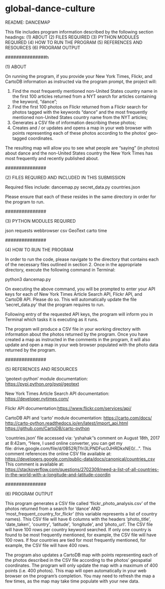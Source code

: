 # global-dance-culture

README: DANCEMAP

This file includes program information described by the following section headings: 
(1) ABOUT
(2) FILES REQUIRED
(3) PYTHON MODULES REQUIRED 
(4) HOW TO RUN THE PROGRAM
(5) REFERENCES AND RESOURCES
(6) PROGRAM OUTPUT

###############h

(1) ABOUT

On running the program, if you provide your New York Times, Flickr, and CartoDB information as instructed via the program prompt, the project will:

1. Find the most frequently mentioned non-United States country name in the first 100 articles returned from a NYT search for articles containing the keyword, “dance”;
2. Find the first 100 photos on Flickr returned from a Flickr search for photos tagged with the keywords “dance” and the most frequently mentioned non-United States country name from the NYT articles;
3. Generates a CSV file of information describing these photos;
4. Creates and / or updates and opens a map in your web browser with points representing each of these photos according to the photos’ geo-tagged coordinates.

The resulting map will allow you to see what people are “saying” (in photos) about dance and the non-United States country the New York Times has most frequently and recently published about.

###############

(2) FILES REQUIRED AND INCLUDED IN THIS SUBMISSION

Required files include:
dancemap.py
secret_data.py
countries.json

Please ensure that each of these resides in the same directory in order for the program to run.

###############

(3) PYTHON MODULES REQUIRED

json
requests
webbrowser
csv
GeoText
carto
time

###############

(4) HOW TO RUN THE PROGRAM

In order to run the code, please navigate to the directory that contains each of the necessary files outlined in section 2. Once in the appropriate directory, execute the following command in Terminal:

 python3 dancemap.py

On executing the above command, you will be prompted to enter your API keys for each of New York Times Article Search API, Flickr API, and CartoDB API. Please do so. This will automatically update the file ‘secret_data.py’ that the program requires to run.

Following entry of the requested API keys, the program will inform you in Terminal which tasks it is executing as it runs. 

The program will produce a CSV file in your working directory with information about the photos returned by the program. Once you have created a map as instructed in the comments in the program, it will also update and open a map in your web browser populated with the photo data returned by the program.

###############

(5) REFERENCES AND RESOURCES

‘geotext-python’ module documentation: https://pypi.python.org/pypi/geotext

New York Times Article Search API documentation: https://developer.nytimes.com/

Flickr API documentation:https://www.flickr.com/services/api/

CartoDB API and ‘carto’ module documentation:
https://carto.com/docs/
http://carto-python.readthedocs.io/en/latest/import_api.html
https://github.com/CartoDB/carto-python

‘countries.json’ file accessed via:
‘yshahak’’s comment on August 18th, 2017 at 8:42am, “Here, I used online converter, you can get my file: drive.google.com/file/d/0B52RjTfri3LPNDFuc0JHRDkxNE0/…". 
This comment references the online CSV file available at: https://developers.google.com/public-data/docs/canonical/countries_csv 
This comment is available at: https://stackoverflow.com/questions/2702309/need-a-list-of-all-countries-in-the-world-with-a-longitude-and-latitude-coordin

###############

(6) PROGRAM OUTPUT

This program generates a CSV file called ‘flickr_photo_analysis.csv’ of the photos returned from a search for ‘dance’ AND ‘most_frequent_country_for_flickr’ (this variable represents a list of country names). This CSV file will have 6 columns with the headers ‘photo_title', 'date_taken',  'country',  ‘latitude', 'longitude', and ‘photo_url’. The CSV file will have 100 rows per country keyword searched. If only one country is found to be most frequently mentioned, for example, the CSV file will have 100 rows. If four countries are tied for most frequently mentioned, for example, the CSV file will have 400 rows.

The program also updates a CartoDB map with points representing each of the photos described in the CSV file according to the photos’ geospatial coordinates. The program will only update the map with a maximum of 400 points (i.e. 400 photos). This map will open automatically in your web browser on the program’s completion. You may need to refresh the map a few times, as the map may take time populate with your new data.
